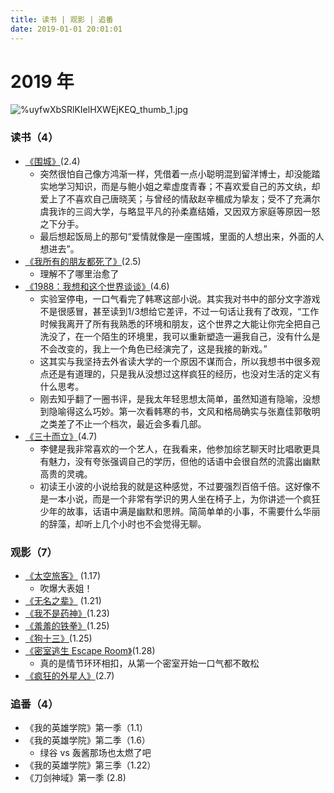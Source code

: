 ```yaml
---
title: 读书 | 观影 | 追番
date: 2019-01-01 20:01:01
---
```


#	2019 年

![%uyfwXbSRlKIelHXWEjKEQ_thumb_1.jpg](https://i.loli.net/2019/01/02/5c2c2b28467b1.jpg)

### 读书（4）

- [《围城》](https://book.douban.com/subject/1008145/)(2.4)
    - 突然很怕自己像方鸿渐一样，凭借着一点小聪明混到留洋博士，却没能踏实地学习知识，而是与鲍小姐之辈虚度青春；不喜欢爱自己的苏文纨，却爱上了不喜欢自己唐晓芙；与曾经的情敌赵辛楣成为挚友；受不了充满尔虞我诈的三闾大学，与略显平凡的孙柔嘉结婚，又因双方家庭等原因一怒之下分手。
    - 最后想起饭局上的那句“爱情就像是一座围城，里面的人想出来，外面的人想进去”。
- [《我所有的朋友都死了》](https://book.douban.com/subject/24736805/)(2.5)
    - 理解不了哪里治愈了
- [《1988：我想和这个世界谈谈》](https://book.douban.com/subject/5275059/)(4.6)
    - 实验室停电，一口气看完了韩寒这部小说。其实我对书中的部分文字游戏不是很感冒，甚至读到1/3想给它差评，不过一句话让我有了改观，“工作时候我离开了所有我熟悉的环境和朋友，这个世界之大能让你完全把自己洗没了，在一个陌生的环境里，我可以重新塑造一遍我自己，没有什么是不会改变的，我上一个角色已经演完了，这是我接的新戏。”
    - 这其实与我坚持去外省读大学的一个原因不谋而合，所以我想书中很多观点还是有道理的，只是我从没想过这样疯狂的经历，也没对生活的定义有什么思考。
    - 刚去知乎翻了一圈书评，是我太年轻思想太简单，虽然知道有隐喻，没想到隐喻得这么巧妙。第一次看韩寒的书，文风和格局确实与张嘉佳郭敬明之类差了不止一个档次，最近会多看几部。
- [《三十而立》](https://book.douban.com/subject/3264665/)(4.7)
    - 李健是我非常喜欢的一个艺人，在我看来，他参加综艺聊天时比唱歌更具有魅力，没有夸张强调自己的学历，但他的话语中会很自然的流露出幽默高贵的灵魂。
    - 初读王小波的小说给我的就是这种感觉，不过要强烈百倍千倍。这好像不是一本小说，而是一个非常有学识的男人坐在椅子上，为你讲述一个疯狂少年的故事，话语中满是幽默和思辨。简简单单的小事，不需要什么华丽的辞藻，却听上几个小时也不会觉得无聊。


### 观影（7）

- [《太空旅客》](https://movie.douban.com/subject/3434070/) (1.17)
    - 吹爆大表姐！
- [《无名之辈》](https://movie.douban.com/subject/27110296/) (1.21)
- [《我不是药神》](https://movie.douban.com/subject/26752088/)(1.23)
- [《羞羞的铁拳》](https://movie.douban.com/subject/27038183/)(1.25)
- [《狗十三》](https://movie.douban.com/subject/25716096/)(1.25)
- [《密室逃生 Escape Room》](https://movie.douban.com/subject/27109679/)(1.28)
    - 真的是情节环环相扣，从第一个密室开始一口气都不敢松
- [《疯狂的外星人》](https://movie.douban.com/subject/25986662/)(2.7)

### 追番（4）

- 《我的英雄学院》第一季（1.1）
- 《我的英雄学院》第二季（1.6）
    - 绿谷 vs 轰酱那场也太燃了吧
- 《我的英雄学院》第三季（1.22）
- 《刀剑神域》第一季 (2.8)

